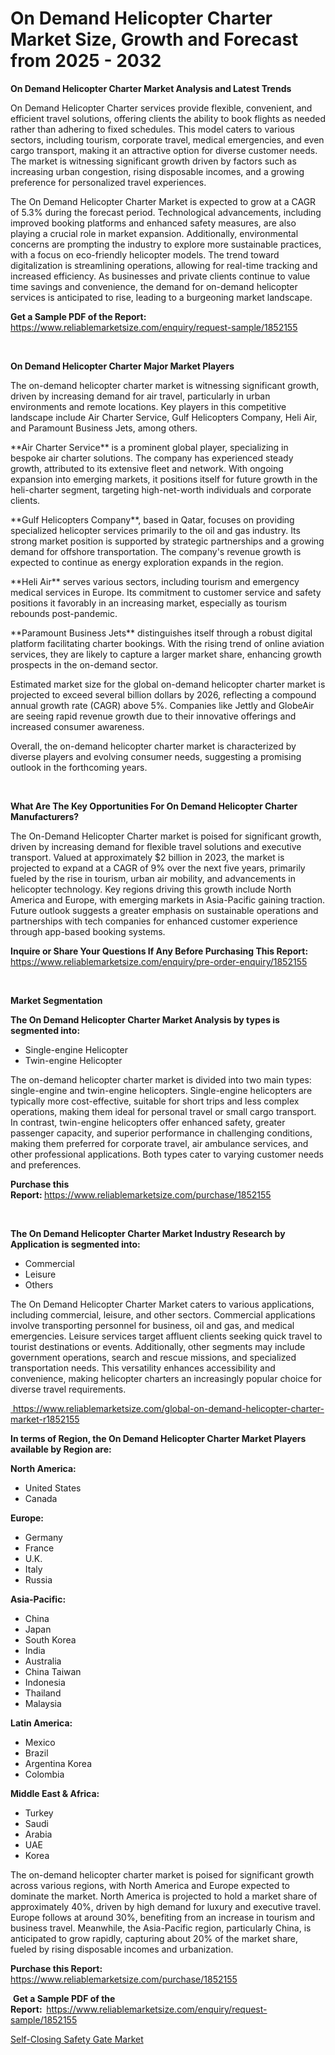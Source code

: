 <p><h1>On Demand Helicopter Charter Market Size, Growth and Forecast from 2025 - 2032</h1></p><p><strong>On Demand Helicopter Charter Market Analysis and Latest Trends</strong></p>
<p><p>On Demand Helicopter Charter services provide flexible, convenient, and efficient travel solutions, offering clients the ability to book flights as needed rather than adhering to fixed schedules. This model caters to various sectors, including tourism, corporate travel, medical emergencies, and even cargo transport, making it an attractive option for diverse customer needs. The market is witnessing significant growth driven by factors such as increasing urban congestion, rising disposable incomes, and a growing preference for personalized travel experiences.</p><p>The On Demand Helicopter Charter Market is expected to grow at a CAGR of 5.3% during the forecast period. Technological advancements, including improved booking platforms and enhanced safety measures, are also playing a crucial role in market expansion. Additionally, environmental concerns are prompting the industry to explore more sustainable practices, with a focus on eco-friendly helicopter models. The trend toward digitalization is streamlining operations, allowing for real-time tracking and increased efficiency. As businesses and private clients continue to value time savings and convenience, the demand for on-demand helicopter services is anticipated to rise, leading to a burgeoning market landscape.</p></p>
<p><strong>Get a Sample PDF of the Report:&nbsp;</strong> <a href="https://www.reliablemarketsize.com/enquiry/request-sample/1852155?utm_campaign=3509&utm_medium=2&utm_source=Github&utm_content=ia&utm_term=27032025&utm_id=on-demand-helicopter-charter">https://www.reliablemarketsize.com/enquiry/request-sample/1852155</a></p>
<p>&nbsp;</p>
<p><strong>On Demand Helicopter Charter Major Market Players</strong></p>
<p><p>The on-demand helicopter charter market is witnessing significant growth, driven by increasing demand for air travel, particularly in urban environments and remote locations. Key players in this competitive landscape include Air Charter Service, Gulf Helicopters Company, Heli Air, and Paramount Business Jets, among others.</p><p>**Air Charter Service** is a prominent global player, specializing in bespoke air charter solutions. The company has experienced steady growth, attributed to its extensive fleet and network. With ongoing expansion into emerging markets, it positions itself for future growth in the heli-charter segment, targeting high-net-worth individuals and corporate clients.</p><p>**Gulf Helicopters Company**, based in Qatar, focuses on providing specialized helicopter services primarily to the oil and gas industry. Its strong market position is supported by strategic partnerships and a growing demand for offshore transportation. The company's revenue growth is expected to continue as energy exploration expands in the region.</p><p>**Heli Air** serves various sectors, including tourism and emergency medical services in Europe. Its commitment to customer service and safety positions it favorably in an increasing market, especially as tourism rebounds post-pandemic.</p><p>**Paramount Business Jets** distinguishes itself through a robust digital platform facilitating charter bookings. With the rising trend of online aviation services, they are likely to capture a larger market share, enhancing growth prospects in the on-demand sector.</p><p>Estimated market size for the global on-demand helicopter charter market is projected to exceed several billion dollars by 2026, reflecting a compound annual growth rate (CAGR) above 5%. Companies like Jettly and GlobeAir are seeing rapid revenue growth due to their innovative offerings and increased consumer awareness.</p><p>Overall, the on-demand helicopter charter market is characterized by diverse players and evolving consumer needs, suggesting a promising outlook in the forthcoming years.</p></p>
<p>&nbsp;</p>
<p><strong>What Are The Key Opportunities For On Demand Helicopter Charter Manufacturers?</strong></p>
<p><p>The On-Demand Helicopter Charter market is poised for significant growth, driven by increasing demand for flexible travel solutions and executive transport. Valued at approximately $2 billion in 2023, the market is projected to expand at a CAGR of 9% over the next five years, primarily fueled by the rise in tourism, urban air mobility, and advancements in helicopter technology. Key regions driving this growth include North America and Europe, with emerging markets in Asia-Pacific gaining traction. Future outlook suggests a greater emphasis on sustainable operations and partnerships with tech companies for enhanced customer experience through app-based booking systems.</p></p>
<p><strong>Inquire or Share Your Questions If Any Before Purchasing This Report:</strong> <a href="https://www.reliablemarketsize.com/enquiry/pre-order-enquiry/1852155?utm_campaign=3509&utm_medium=2&utm_source=Github&utm_content=ia&utm_term=27032025&utm_id=on-demand-helicopter-charter">https://www.reliablemarketsize.com/enquiry/pre-order-enquiry/1852155</a></p>
<p>&nbsp;</p>
<p><strong>Market Segmentation</strong></p>
<p><strong>The On Demand Helicopter Charter Market Analysis by types is segmented into:</strong></p>
<p><ul><li>Single-engine Helicopter</li><li>Twin-engine Helicopter</li></ul></p>
<p><p>The on-demand helicopter charter market is divided into two main types: single-engine and twin-engine helicopters. Single-engine helicopters are typically more cost-effective, suitable for short trips and less complex operations, making them ideal for personal travel or small cargo transport. In contrast, twin-engine helicopters offer enhanced safety, greater passenger capacity, and superior performance in challenging conditions, making them preferred for corporate travel, air ambulance services, and other professional applications. Both types cater to varying customer needs and preferences.</p></p>
<p><strong>Purchase this Report:&nbsp;</strong><a href="https://www.reliablemarketsize.com/purchase/1852155?utm_campaign=3509&utm_medium=2&utm_source=Github&utm_content=ia&utm_term=27032025&utm_id=on-demand-helicopter-charter">https://www.reliablemarketsize.com/purchase/1852155</a></p>
<p>&nbsp;</p>
<p><strong>The On Demand Helicopter Charter Market Industry Research by Application is segmented into:</strong></p>
<p><ul><li>Commercial</li><li>Leisure</li><li>Others</li></ul></p>
<p><p>The On Demand Helicopter Charter Market caters to various applications, including commercial, leisure, and other sectors. Commercial applications involve transporting personnel for business, oil and gas, and medical emergencies. Leisure services target affluent clients seeking quick travel to tourist destinations or events. Additionally, other segments may include government operations, search and rescue missions, and specialized transportation needs. This versatility enhances accessibility and convenience, making helicopter charters an increasingly popular choice for diverse travel requirements.</p></p>
<p><a href="https://www.reliablemarketsize.com/global-on-demand-helicopter-charter-market-r1852155?utm_campaign=3509&utm_medium=2&utm_source=Github&utm_content=ia&utm_term=27032025&utm_id=on-demand-helicopter-charter">&nbsp;https://www.reliablemarketsize.com/global-on-demand-helicopter-charter-market-r1852155</a></p>
<p><strong>In terms of Region, the On Demand Helicopter Charter Market Players available by Region are:</strong></p>
<p>
    <p> <strong> North America: </strong>
        <ul>
            <li>United States</li>
            <li>Canada</li>
        </ul>
        </p> 
    <p> <strong> Europe: </strong>
        <ul>
            <li>Germany</li>
            <li>France</li>
            <li>U.K.</li>
            <li>Italy</li>
            <li>Russia</li>
        </ul>
        </p> 
    <p> <strong> Asia-Pacific: </strong>
        <ul>
            <li>China</li>
            <li>Japan</li>
            <li>South Korea</li>
            <li>India</li>
            <li>Australia</li>
            <li>China Taiwan</li>
            <li>Indonesia</li>
            <li>Thailand</li>
            <li>Malaysia</li>
        </ul>
        </p> 
    <p> <strong> Latin America: </strong>
        <ul>
            <li>Mexico</li>
            <li>Brazil</li>
            <li>Argentina Korea</li>
            <li>Colombia</li>
        </ul>
        </p> 
    <p> <strong> Middle East & Africa: </strong>
        <ul>
            <li>Turkey</li>
            <li>Saudi</li>
            <li>Arabia</li>
            <li>UAE</li>
            <li>Korea</li>
        </ul>
    </p>
    </p>
<p><p>The on-demand helicopter charter market is poised for significant growth across various regions, with North America and Europe expected to dominate the market. North America is projected to hold a market share of approximately 40%, driven by high demand for luxury and executive travel. Europe follows at around 30%, benefiting from an increase in tourism and business travel. Meanwhile, the Asia-Pacific region, particularly China, is anticipated to grow rapidly, capturing about 20% of the market share, fueled by rising disposable incomes and urbanization.</p></p>
<p><strong>Purchase this Report: </strong><a href="https://www.reliablemarketsize.com/purchase/1852155?utm_campaign=3509&utm_medium=2&utm_source=Github&utm_content=ia&utm_term=27032025&utm_id=on-demand-helicopter-charter">https://www.reliablemarketsize.com/purchase/1852155</a></p>
<p>&nbsp;<strong>Get a Sample PDF of the Report:&nbsp;&nbsp;</strong><a href="https://www.reliablemarketsize.com/enquiry/request-sample/1852155?utm_campaign=3509&utm_medium=2&utm_source=Github&utm_content=ia&utm_term=27032025&utm_id=on-demand-helicopter-charter">https://www.reliablemarketsize.com/enquiry/request-sample/1852155</a></p>
<p><strong></strong></p>
<p><p><a href="https://github.com/boyertrull4r/Market-Research-Report-List-1/blob/main/self-closing-safety-gate-market.md?utm_campaign=3509&utm_medium=2&utm_source=Github&utm_content=ia&utm_term=27032025&utm_id=on-demand-helicopter-charter">Self-Closing Safety Gate Market</a></p></p>